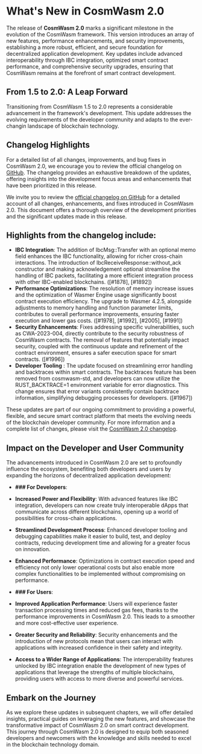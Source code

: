 # What's New in CosmWasm 2.0

The release of **CosmWasm 2.0** marks a significant milestone in the evolution of the CosmWasm framework. This version introduces an array of new features, performance enhancements, and security improvements, establishing a more robust, efficient, and secure foundation for decentralized application development. Key updates include advanced interoperability through IBC integration, optimized smart contract performance, and comprehensive security upgrades, ensuring that CosmWasm remains at the forefront of smart contract development.

## From 1.5 to 2.0: A Leap Forward

Transitioning from CosmWasm 1.5 to 2.0 represents a considerable advancement in the framework's development. This update addresses the evolving requirements of the developer community and adapts to the ever-changin landscape of blockchain technology.

## Changelog Highlights

For a detailed list of all changes, improvements, and bug fixes in CosmWasm 2.0, we encourage you to review the official changelog on [GitHub](https://github.com/CosmWasm/cosmwasm/blob/main/CHANGELOG.md). The changelog provides an exhaustive breakdown of the updates, offering insights into the development focus areas and enhancements that have been prioritized in this release.

We invite you to review the [official changelog on GitHub](https://github.com/CosmWasm/cosmwasm/blob/main/CHANGELOG.md) for a detailed account of all changes, enhancements, and fixes introduced in CosmWasm 2.0. This document offers a thorough overview of the development priorities and the significant updates made in this release.


## Highlights from the changelog include:

- **IBC Integration**: The addition of IbcMsg::Transfer with an optional memo field enhances the IBC functionality, allowing for richer cross-chain interactions. The introduction of IbcReceiveResponse::without_ack constructor and making acknowledgement optional streamline the handling of IBC packets, facilitating a more efficient integration process with other IBC-enabled blockchains. ([#1878], [#1892])
- **Performance Optimizations**: The resolution of memory increase issues and the optimization of Wasmer Engine usage significantly boost contract execution efficiency. The upgrade to Wasmer 4.2.5, alongside adjustments to memory handling and function parameter limits, contributes to overall performance improvements, ensuring faster execution and lower gas costs. ([#1978], [#1992], [#2005], [#1991])
- **Security Enhancements**: Fixes addressing specific vulnerabilities, such as CWA-2023-004, directly contribute to the security robustness of CosmWasm contracts. The removal of features that potentially impact security, coupled with the continuous update and refinement of the contract environment, ensures a safer execution space for smart contracts. ([#1996])
- **Developer Tooling** : The update focused on streamlining error handling and backtraces within smart contracts. The backtraces feature has been removed from cosmwasm-std, and developers can now utilize the RUST_BACKTRACE=1 environment variable for error diagnostics. This change ensures that error variants consistently contain backtrace information, simplifying debugging processes for developers. ([#1967])

These updates are part of our ongoing commitment to providing a powerful, flexible, and secure smart contract platform that meets the evolving needs of the blockchain developer community. For more information and a complete list of changes, please visit the [CosmWasm 2.0 changelog](https://github.com/CosmWasm/cosmwasm/blob/main/CHANGELOG.md).

## Impact on the Developer and User Community

The advancements introduced in CosmWasm 2.0 are set to profoundly influence the ecosystem, benefiting both developers and users by expanding the horizons of decentralized application development:

- **### For Developers**:

- **Increased Power and Flexibility**: With advanced features like IBC integration, developers can now create truly interoperable dApps that communicate across different blockchains, opening up a world of possibilities for cross-chain applications.
- **Streamlined Development Process**: Enhanced developer tooling and debugging capabilities make it easier to build, test, and deploy contracts, reducing development time and allowing for a greater focus on innovation.
- **Enhanced Performance**: Optimizations in contract execution speed and efficiency not only lower operational costs but also enable more complex functionalities to be implemented without compromising on performance.

- **### For Users**:

- **Improved Application Performance**: Users will experience faster transaction processing times and reduced gas fees, thanks to the performance improvements in CosmWasm 2.0. This leads to a smoother and more cost-effective user experience.
- **Greater Security and Reliability**: Security enhancements and the introduction of new protocols mean that users can interact with applications with increased confidence in their safety and integrity.
- **Access to a Wider Range of Applications**: The interoperability features unlocked by IBC integration enable the development of new types of applications that leverage the strengths of multiple blockchains, providing users with access to more diverse and powerful services.

## Embark on the Journey

As we explore these updates in subsequent chapters, we will offer detailed insights, practical guides on leveraging the new features, and showcase the transformative impact of CosmWasm 2.0 on smart contract development. This journey through CosmWasm 2.0 is designed to equip both seasoned developers and newcomers with the knowledge and skills needed to excel in the blockchain technology domain.


